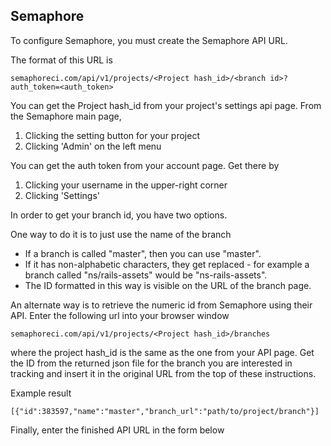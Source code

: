 ## Semaphore

To configure Semaphore, you must create the Semaphore API URL.

The format of this URL is 

~~~
semaphoreci.com/api/v1/projects/<Project hash_id>/<branch id>?auth_token=<auth_token>
~~~

You can get the Project hash_id from your project's settings api page. From the Semaphore main page,

1. Clicking the setting button for your project
2. Clicking 'Admin' on the left menu

You can get the auth token from your account page. Get there by

1. Clicking your username in the upper-right corner
2. Clicking 'Settings'

In order to get your branch id, you have two options.

One way to do it is to just use the name of the branch
* If a branch is called "master", then you can use "master".
* If it has non-alphabetic characters, they get replaced - for example a branch called "ns/rails-assets" would be "ns-rails-assets".
* The ID formatted in this way is visible on the URL of the branch page.

An alternate way is to retrieve the numeric id from Semaphore using their API.
Enter the following url into your browser window

~~~
semaphoreci.com/api/v1/projects/<Project hash_id>/branches
~~~

where the project hash_id is the same as the one from your API page. Get the ID from the returned json file for the branch you are interested in tracking and insert it in the original URL from the top of these instructions.

Example result

~~~
[{"id":383597,"name":"master","branch_url":"path/to/project/branch"}]
~~~

Finally, enter the finished API URL in the form below